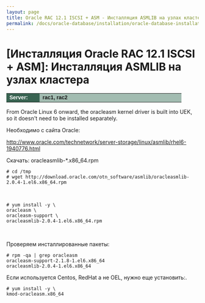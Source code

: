 ```yaml
---
layout: page
title: Oracle RAC 12.1 ISCSI + ASM - Инсталляция ASMLIB на узлах кластера
permalink: /docs/oracle-database/installation/oracle-database-installation/distributed/rac/linux/6.7/oracle/12.1/iscsi-asm/asmlib-installation/
---
```


# [Инсталляция Oracle RAC 12.1 ISCSI + ASM]: Инсталляция ASMLIB на узлах кластера


<table cellpadding="4" cellspacing="2" align="center" border="0" width="100%">

<tr>
<td style="color: rgb(255, 255, 255);" bgcolor="#386351" width="14%"><span style="font-family: Arial,Helvetica,sans-serif; font-size: 14px;"><strong>Server:</strong></span></td>
<td height="20" bgcolor="#a2bcb1" width="60%"><span style="font-family: Arial,Helvetica,sans-serif; font-size: 14px;"><strong>rac1, rac2</strong></span></td>
</tr>

</table>


From Oracle Linux 6 onward, the oracleasm kernel driver is built into UEK, so it doesn't need to be installed separately.


Необходимо с сайта Oracle:

http://www.oracle.com/technetwork/server-storage/linux/asmlib/rhel6-1940776.html

Скачать: oracleasmlib-*.x86_64.rpm


    # cd /tmp
    # wget http://download.oracle.com/otn_software/asmlib/oracleasmlib-2.0.4-1.el6.x86_64.rpm

<br/>

    # yum install -y \
    oracleasm \
    oracleasm-support \
    oracleasmlib-2.0.4-1.el6.x86_64.rpm

<br/>

Проверяем инсталлированные пакеты:

    # rpm -qa | grep oracleasm
    oracleasm-support-2.1.8-1.el6.x86_64
    oracleasmlib-2.0.4-1.el6.x86_64



Если используется Centos, RedHat а не OEL, нужно еще установить:.

    # yum install -y \
    kmod-oracleasm.x86_64
